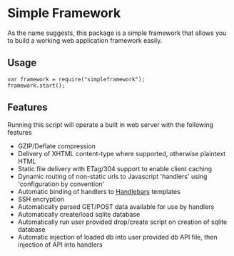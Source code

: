 # Simple Framework
As the name suggests, this package is a simple framework that allows you to build a working web application framework easily.

## Usage
```
var framework = require("simpleframework");
framework.start();
```

## Features
Running this script will operate a built in web server with the following features

- GZIP/Deflate compression
- Delivery of XHTML content-type where supported, otherwise plaintext HTML
- Static file delivery with ETag/304 support to enable client caching
- Dynamic routing of non-static urls to Javascript 'handlers' using 'configuration by convention'
- Automatic binding of handlers to [Handlebars](http://handlebarsjs.com) templates
- SSH encryption
- Automatically parsed GET/POST data available for use by handlers 
- Automatically create/load sqlite database
- Automatically run user provided drop/create script on creation of sqlite database
- Automatic injection of loaded db into user provided db API file, then injection of API into handlers 
